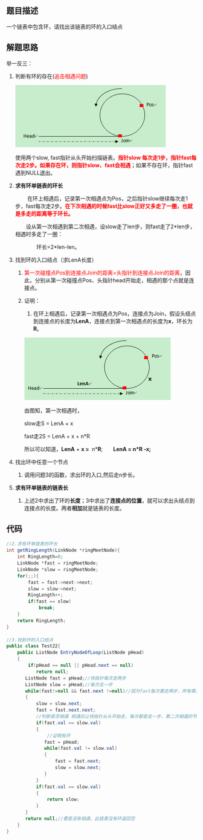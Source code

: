 ## 题目描述

一个链表中包含环，请找出该链表的环的入口结点

## 解题思路



举一反三：

1. 判断有环的存在(<span style="color: #ff0000;">追击相遇问题</span>)

   ![img](1.png)

   使用两个slow, fast指针从头开始扫描链表。<span style="color: #ff0000;"><strong>指针slow 每次走1步，指针fast每次走2步。如果存在环，则指针slow、fast会相遇</strong></span>；如果不存在环，指针fast遇到NULL退出。

2. **求有环单链表的环长**

   <p>&nbsp;　　在环上相遇后，记录第一次相遇点为Pos，之后指针slow继续每次走1步，fast每次走2步。<strong><span style="color: #ff0000;">在下次相遇的时候fast比slow正好又多走了一圈，也就是多走的距离等于环长。</span></strong></p>

   <p>　　设从第一次相遇到第二次相遇，设slow走了len步，则fast走了2*len步，相遇时多走了一圈：</p>

   <p>　　　　环长=2*len-len。</p>

3. 找到环的入口结点（求LenA长度）

   1. <span style="color: #ff0000;">第一次碰撞点Pos到连接点Join的距离=头指针到连接点Join的距离</span>，因此，分别从第一次碰撞点Pos、头指针head开始走，相遇的那个点就是连接点。

   2. 证明：

      1. <p>在环上相遇后，记录第一次相遇点为Pos，连接点为Join，假设头结点到连接点的长度为<strong>LenA</strong>，连接点到第一次相遇点的长度为<strong>x</strong>，环长为<strong>R</strong>。</p>

      ![img](2.png)

      由图知，第一次相遇时，

      slow走S = LenA + x

      fast走2S = LenA + x + n*R

      <p><span>所以可以知道，<strong>LenA</strong>&nbsp;+&nbsp;<strong>x =&nbsp;</strong>&nbsp;n*<strong>R</strong>;　　<strong>LenA = n*R -x;</strong></span></p>

      

4. 找出环中任意一个节点
   1. 调用问题3的函数，求出环的入口,然后走n步长。

5. **求有环单链表的链表长**
   1. 上述2中求出了环的**长度**；3中求出了**连接点的位置**，就可以求出头结点到连接点的长度。两者**相加**就是链表的长度。



## 代码

```java
//2.求有环单链表的环长
int getRingLength(LinkNode *ringMeetNode){
    int RingLength=0;
    LinkNode *fast = ringMeetNode;
    LinkNode *slow = ringMeetNode;
    for(;;){
        fast = fast->next->next;
        slow = slow->next;
        RingLength++;
        if(fast == slow)
            break;
    }
    return RingLength;
}

//3.找到环的入口结点
public class Test22{
	public ListNode EntryNodeOfLoop(ListNode pHead)
    {
        if(pHead == null || pHead.next == null)
    	   return null;
       ListNode fast = pHead;//快指针每次走两步
       ListNode slow = pHead;//每次走一步
       while(fast!=null && fast.next !=null)//因为fast每次要走两步，所有需要判断fast的下一个是否为空
       {
    	   slow = slow.next;
    	   fast = fast.next.next;
    	   //判断是否相遇 相遇后让快指针从头开始走，每次都是走一步，第二次相遇的节点就是环的入口
    	   if(fast.val == slow.val)
    	   {
               //证明有环
    		  fast = pHead;
    		  while(fast.val != slow.val)
    		  {
    			  fast = fast.next;
    			  slow = slow.next;
    		  }
    	   }
    	   if(fast.val == slow.val)
    	   {
    		   return slow;
    	   }
       }
       return null;//要是没有相遇，此链表没有环返回空
    }
}
```








